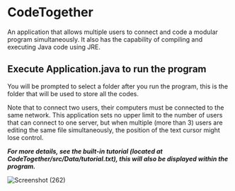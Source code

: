 # CodeTogether
An application that allows multiple users to connect and code a modular program simultaneously.
It also has the capability of compiling and executing Java code using JRE.

## Execute Application.java to run the program
You will be prompted to select a folder after you run the program, this is the folder that will be used to store all the codes.

Note that to connect two users, their computers must be connected to the same network.
This application sets no upper limit to the number of users that can connect to one server, but when multiple (more than 3) users
are editing the same file simultaneously, the position of the text cursor might lose control.

***For more details, see the built-in tutorial (located at CodeTogether/src/Data/tutorial.txt), this will also be displayed within the program.***

![Screenshot (262)](https://github.com/ZhengPei1/CodeTogether/assets/90728829/f888cb59-f16c-4604-b2ef-4956807e9ba1)
